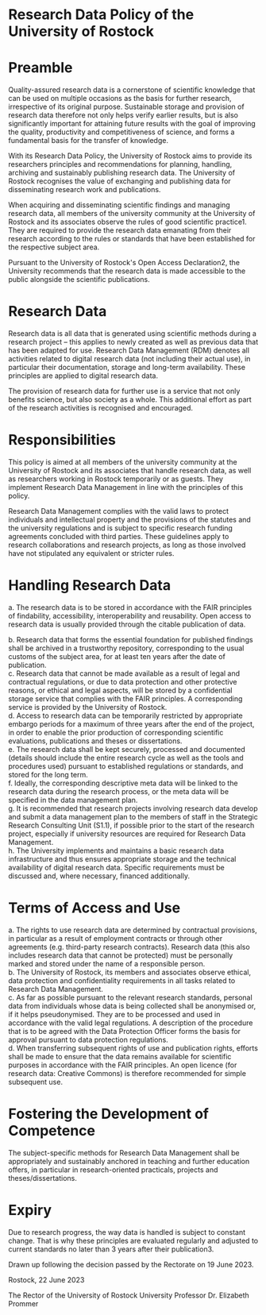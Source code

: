 # Research Data Policy of the University of Rostock  

# Preamble  

Quality-assured research data is a cornerstone of scientific knowledge that can be used on multiple occasions as the basis for further research, irrespective of its original purpose. Sustainable storage and provision of research data therefore not only helps verify earlier results, but is also significantly important for attaining future results with the goal of improving the quality, productivity and competitiveness of science, and forms a fundamental basis for the transfer of knowledge.  

With its Research Data Policy, the University of Rostock aims to provide its researchers principles and recommendations for planning, handling, archiving and sustainably publishing research data. The University of Rostock recognises the value of exchanging and publishing data for disseminating research work and publications.  

When acquiring and disseminating scientific findings and managing research data, all members of the university community at the University of Rostock and its associates observe the rules of good scientific practice1. They are required to provide the research data emanating from their research according to the rules or standards that have been established for the respective subject area.  

Pursuant to the University of Rostock's Open Access Declaration2, the University recommends that the research data is made accessible to the public alongside the scientific publications.  

# Research Data  

Research data is all data that is generated using scientific methods during a research project – this applies to newly created as well as previous data that has been adapted for use. Research Data Management (RDM) denotes all activities related to digital research data (not including their actual use), in particular their documentation, storage and long-term availability. These principles are applied to digital research data.  

The provision of research data for further use is a service that not only benefits science, but also society as a whole. This additional effort as part of the research activities is recognised and encouraged.  

# Responsibilities  

This policy is aimed at all members of the university community at the University of Rostock and its associates that handle research data, as well as researchers working in Rostock temporarily or as guests. They implement Research Data Management in line with the principles of this policy.  

Research Data Management complies with the valid laws to protect individuals and intellectual property and the provisions of the statutes and the university regulations and is subject to specific research funding agreements concluded with third parties. These guidelines apply to research collaborations and research projects, as long as those involved have not stipulated any equivalent or stricter rules.  

# Handling Research Data  

a. The research data is to be stored in accordance with the FAIR principles of findability, accessibility, interoperability and reusability. Open access to research data is usually provided through the citable publication of data.  

b. Research data that forms the essential foundation for published findings shall be archived in a trustworthy repository, corresponding to the usual customs of the subject area, for at least ten years after the date of publication.   
c. Research data that cannot be made available as a result of legal and contractual regulations, or due to data protection and other protective reasons, or ethical and legal aspects, will be stored by a confidential storage service that complies with the FAIR principles. A corresponding service is provided by the University of Rostock.   
d. Access to research data can be temporarily restricted by appropriate embargo periods for a maximum of three years after the end of the project, in order to enable the prior production of corresponding scientific evaluations, publications and theses or dissertations.   
e. The research data shall be kept securely, processed and documented (details should include the entire research cycle as well as the tools and procedures used) pursuant to established regulations or standards, and stored for the long term.   
f. Ideally, the corresponding descriptive meta data will be linked to the research data during the research process, or the meta data will be specified in the data management plan.   
g. It is recommended that research projects involving research data develop and submit a data management plan to the members of staff in the Strategic Research Consulting Unit (S1.1), if possible prior to the start of the research project, especially if university resources are required for Research Data Management.   
h. The University implements and maintains a basic research data infrastructure and thus ensures appropriate storage and the technical availability of digital research data. Specific requirements must be discussed and, where necessary, financed additionally.  

# Terms of Access and Use  

a. The rights to use research data are determined by contractual provisions, in particular as a result of employment contracts or through other agreements (e.g. third-party research contracts). Research data (this also includes research data that cannot be protected) must be personally marked and stored under the name of a responsible person.   
b. The University of Rostock, its members and associates observe ethical, data protection and confidentiality requirements in all tasks related to Research Data Management.   
c. As far as possible pursuant to the relevant research standards, personal data from individuals whose data is being collected shall be anonymised or, if it helps pseudonymised. They are to be processed and used in accordance with the valid legal regulations. A description of the procedure that is to be agreed with the Data Protection Officer forms the basis for approval pursuant to data protection regulations.   
d. When transferring subsequent rights of use and publication rights, efforts shall be made to ensure that the data remains available for scientific purposes in accordance with the FAIR principles. An open licence (for research data: Creative Commons) is therefore recommended for simple subsequent use.  

# Fostering the Development of Competence  

The subject-specific methods for Research Data Management shall be appropriately and sustainably anchored in teaching and further education offers, in particular in research-oriented practicals, projects and theses/dissertations.  

# Expiry  

Due to research progress, the way data is handled is subject to constant change. That is why these principles are evaluated regularly and adjusted to current standards no later than 3 years after their publication3.  

Drawn up following the decision passed by the Rectorate on 19 June 2023.  

Rostock, 22 June 2023  

The Rector of the University of Rostock University Professor Dr. Elizabeth Prommer  